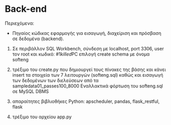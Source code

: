 # Back-end

Περιεχόμενα:

- Πηγαίος κώδικας εφαρμογής για εισαγωγή, διαχείριση και
  πρόσβαση σε δεδομένα (backend).
  
1) Σε περιβάλλον SQL Workbench, σύνδεση με localhost, port 3306, user τον root και κωδικό: #1*killed*PC
   επιλογή create schema με όνομα softeng
2) τρέξιμο του create.py που δημιουργεί τους πίνακες της βάσης και κάνει insert τα στοιχεία των 7 λειτουργών (softeng.sql) 
   καθώς και εισαγωγή των δεδομένων των διελεύσεων από τα sampledata01_passes100_8000
Eναλλακτικά φόρτωση του softeng.sql σε MySQL DBMS

3) απαραίτητες βιβλιοθήκες Python: apscheduler, pandas, flask_restful, flask
4) τρέξιμο του αρχείου app.py 
